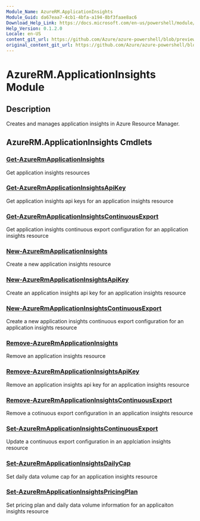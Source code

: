 ```yaml
---
Module_Name: AzureRM.ApplicationInsights
Module_Guid: da67eaa7-4cb1-4bfa-a194-8bf3faae8ac6
Download_Help_Link: https://docs.microsoft.com/en-us/powershell/module/azurerm.applicationinsights
Help_Version: 0.1.2.0
Locale: en-US
content_git_url: https://github.com/Azure/azure-powershell/blob/preview/src/ResourceManager/ApplicationInsights/Commands.ApplicationInsights/help/AzureRM.ApplicationInsights.md
original_content_git_url: https://github.com/Azure/azure-powershell/blob/preview/src/ResourceManager/ApplicationInsights/Commands.ApplicationInsights/help/AzureRM.ApplicationInsights.md
---
```


# AzureRM.ApplicationInsights Module
## Description
Creates and manages application insights in Azure Resource Manager.

## AzureRM.ApplicationInsights Cmdlets
### [Get-AzureRmApplicationInsights](Get-AzureRmApplicationInsights.md)
Get application insights resources

### [Get-AzureRmApplicationInsightsApiKey](Get-AzureRmApplicationInsightsApiKey.md)
Get application insights api keys for an application insights resource

### [Get-AzureRmApplicationInsightsContinuousExport](Get-AzureRmApplicationInsightsContinuousExport.md)
Get application insights continuous export configuration for an application insights resource

### [New-AzureRmApplicationInsights](New-AzureRmApplicationInsights.md)
Create a new application insights resource

### [New-AzureRmApplicationInsightsApiKey](New-AzureRmApplicationInsightsApiKey.md)
Create an application insights api key for an application insights resource

### [New-AzureRmApplicationInsightsContinuousExport](New-AzureRmApplicationInsightsContinuousExport.md)
Create a new application insights continuous export configuration for an application insights resource

### [Remove-AzureRmApplicationInsights](Remove-AzureRmApplicationInsights.md)
Remove an application insights resource

### [Remove-AzureRmApplicationInsightsApiKey](Remove-AzureRmApplicationInsightsApiKey.md)
Remove an application insights api key for an application insights resource

### [Remove-AzureRmApplicationInsightsContinuousExport](Remove-AzureRmApplicationInsightsContinuousExport.md)
Remove a cotinuous export configuration in an application insights resource

### [Set-AzureRmApplicationInsightsContinuousExport](Set-AzureRmApplicationInsightsContinuousExport.md)
Update a continuous export configuration in an applciation insights resource

### [Set-AzureRmApplicationInsightsDailyCap](Set-AzureRmApplicationInsightsDailyCap.md)
Set daily data volume cap for an application insights resource

### [Set-AzureRmApplicationInsightsPricingPlan](Set-AzureRmApplicationInsightsPricingPlan.md)
Set pricing plan and daily data volume information for an applicaiton insights resource

